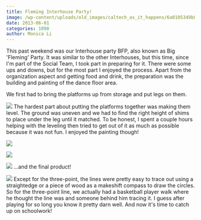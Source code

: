 ```yaml
---
title: Fleming Interhouse Party!
image: /wp-content/uploads/old_images/caltech_as_it_happens/6a0105349b8251970b0192aa6e78db970d.jpg
date: 2013-06-01
categories: 1098
author: Monica Li
---
```


This past weekend was our Interhouse party BFP, also known as Big 'Fleming' Party. It was similar to the other Interhouses, but this time, since I'm part of the Social Team, I took part in preparing for it. There were some ups and downs, but for the most part I enjoyed the process. Apart from the organization aspect and getting food and drink, the preparation was the building and painting of the dance floor area.

We first had to bring the platforms up from storage and put legs on them.


![](/old_images/caltech_as_it_happens/6a0105349b8251970b0192aa6e7fce970d.jpg)
The hardest part about putting the platforms together was making them level. The ground was uneven and we had to find the right height of shims to place under the leg until it matched. To be honest, I spent a couple hours helping with the leveling then tried to get out of it as much as possible because it was not fun. I enjoyed the painting though!


![](/old_images/caltech_as_it_happens/6a0105349b8251970b0192aa6e8415970d.jpg)


![](/old_images/6a0177449c8a5f970d019102a5fadb970c-800wi.jpg)

![](/old_images/6a0177449c8a5f970d019102a5fd90970c-800wi.jpg)
...and the final product!


![](/old_images/caltech_as_it_happens/6a0105349b8251970b01901cb01636970b.jpg)
Except for the three-point, the lines were pretty easy to trace out using a straightedge or a piece of wood as a makeshift compass to draw the circles. So for the three-point line, we actually had a basketball player walk where he thought the line was and someone behind him tracing it. I guess after playing for so long you know it pretty darn well. And now it's time to catch up on schoolwork!
